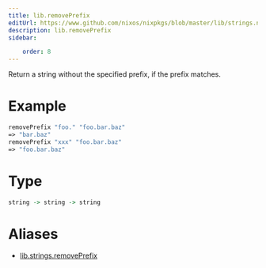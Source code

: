 ```yaml
---
title: lib.removePrefix
editUrl: https://www.github.com/nixos/nixpkgs/blob/master/lib/strings.nix#L898C5
description: lib.removePrefix
sidebar:

    order: 8
---
```


Return a string without the specified prefix, if the prefix matches.

# Example

```nix
removePrefix "foo." "foo.bar.baz"
=> "bar.baz"
removePrefix "xxx" "foo.bar.baz"
=> "foo.bar.baz"
```

# Type

```haskell
string -> string -> string
```


# Aliases

- [lib.strings.removePrefix](/nix-doc-comments/reference/lib/strings/lib-strings-removePrefix)


